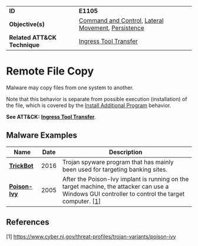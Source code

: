 |||
|---|---|
|**ID**|**E1105**|
|**Objective(s)**|[Command and Control](../command-and-control), [Lateral Movement](../lateral-movement), [Persistence](../persistence)|
|**Related ATT&CK Technique**|[Ingress Tool Transfer](https://attack.mitre.org/techniques/T1105/)|


Remote File Copy
================
Malware may copy files from one system to another. 

Note that this behavior is separate from possible execution (installation) of the file, which is covered by the [Install Additional Program](../execution/install-prog.md) behavior. 

**See ATT&CK:** [**Ingress Tool Transfer**](https://attack.mitre.org/techniques/T1105/).

Malware Examples
----------------
|Name|Date|Description|
|---|---|---|
|[**TrickBot**](../xample-malware/trickbot.md)|2016|Trojan spyware program that has mainly been used for targeting banking sites.|
|[**Poison-Ivy**](../xample-malware/poison-ivy.md)|2005|After the Poison-Ivy implant is running on the target machine, the attacker can use a Windows GUI controller to control the target computer. [[1]](#1)|

References
----------
<a name="1">[1]</a> https://www.cyber.nj.gov/threat-profiles/trojan-variants/poison-ivy
